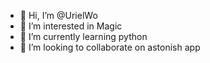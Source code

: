 - 👋 Hi, I’m @UrielWo
- 👀 I’m interested in Magic
- 🌱 I’m currently learning python
- 💞️ I’m looking to collaborate on astonish app

<!---
UrielWo/UrielWo is a ✨ special ✨ repository because its `README.md` (this file) appears on your GitHub profile.
You can click the Preview link to take a look at your changes.
--->
